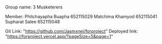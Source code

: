 Group name: 3 Musketerers

Member:
Phitchayapha Buapha 652115029
Matchima Khamyod 652115041
Supharat Salee 652115048

Git Link: "https://github.com/Jasmxnej/forproject"
Deployed link: "https://forproject.vercel.app/?pageSize=5&page=1"
